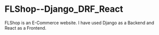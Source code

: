 # FLShop--Django_DRF_React
FLShop is an E-Commerce website. I have used Django as a Backend and React as a Frontend.
